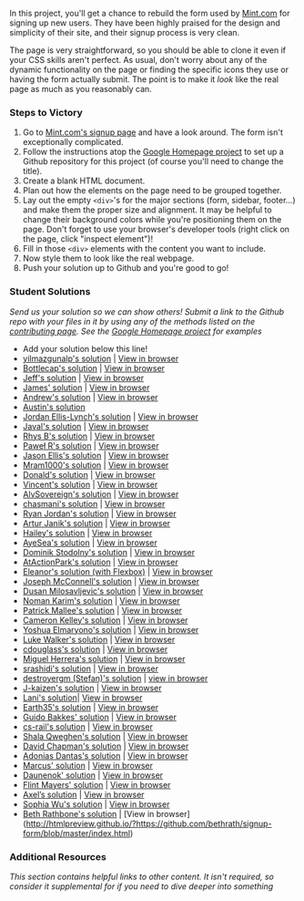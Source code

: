 In this project, you'll get a chance to rebuild the form used by [Mint.com](http://www.mint.com) for signing up new users.  They have been highly praised for the design and simplicity of their site, and their signup process is very clean.  

The page is very straightforward, so you should be able to clone it even if your CSS skills aren't perfect.  As usual, don't worry about any of the dynamic functionality on the page or finding the specific icons they use or having the form actually submit.  The point is to make it *look* like the real page as much as you reasonably can.

### Steps to Victory

1. Go to [Mint.com's signup page](https://wwws.mint.com/login.event?task=S) and have a look around.  The form isn't exceptionally complicated.
2. Follow the instructions atop the [Google Homepage project](/web-development-101/html-css) to set up a Github repository for this project (of course you'll need to change the title).
3. Create a blank HTML document.
4. Plan out how the elements on the page need to be grouped together.
5. Lay out the empty `<div>`'s for the major sections (form, sidebar, footer...) and make them the proper size and alignment.  It may be helpful to change their background colors while you're positioning them on the page.  Don't forget to use your browser's developer tools (right click on the page, click "inspect element")!
6. Fill in those `<div>` elements with the content you want to include.
7. Now style them to look like the real webpage.
8. Push your solution up to Github and you're good to go!

### Student Solutions

*Send us your solution so we can show others! Submit a link to the Github repo with your files in it by using any of the methods listed on the [contributing page](http://github.com/TheOdinProject/curriculum/blob/master/contributing.md).  See the [Google Homepage project](/web-development-101/html-css) for examples*

* Add your solution below this line!
* [yilmazgunalp's solution](https://github.com/yilmazgunalp/html_form) | [View in browser](https://yilmazgunalp.github.io/html_form/)
* [Bottlecap's solution](https://github.com/Bottlecaps4/mint.com) | [View in browser](https://bottlecaps4.github.io/mint.com/)
* [Jeff's solution](https://github.com/jmbothe/mint-homepage) | [View in browser](https://jmbothe.github.io/mint-homepage/)
* [James' solution](https://github.com/CurmudJim/google-homepage) | [View in browser](https://curmudjim.github.io/google-homepage/)
* [Andrew's solution](https://github.com/andrewr224/html_forms) | [View in browser](https://andrewr224.github.io/html_forms/)
* [Austin's solution](https://github.com/CouchofTomato/mint-signin)
* [Jordan Ellis-Lynch's solution](https://github.com/jordy-el/google_homepage) | [View in browser](https://jordy-el.github.io/google_homepage/)
* [Javal's solution](https://github.com/javalnanda/theOP-mint_signup_page/) | [View in browser](https://javalnanda.github.io/theOP-mint_signup_page/)
* [Rhys B's solution](https://github.com/105ron/mint-form) | [View in browser](https://105ron.github.io/mint-form/)
* [Paweł R's solution](https://github.com/PawelRokosz/Mint-form) | [View in browser](https://htmlpreview.github.io/?https://github.com/PawelRokosz/Mint-form/blob/master/index.html)
* [Jason Ellis's solution](https://github.com/jason-ellis/mint-signup) | [View in browser](http://htmlpreview.github.io/?https://github.com/jason-ellis/mint-signup/blob/master/index.html)
* [Mram1000's solution](https://github.com/mram1000/mint-signup) | [View in browser](http://htmlpreview.github.io/?https://github.com/mram1000/mint-signup/blob/master/index-mint.html)
* [Donald's solution](https://github.com/donaldali/odin-html-css/tree/master/html_forms) | [View in browser](http://htmlpreview.github.io/?https://github.com/donaldali/odin-html-css/blob/master/html_forms/index.html)
* [Vincent's solution](https://github.com/wingyu/mint_form_replica) | [View in browser](http://htmlpreview.github.io/?https://github.com/wingyu/mint_form_replica/blob/master/index.html)
* [AlvSovereign's solution](https://github.com/AlvSovereign/My-Web-Projects/tree/master/The%20Odin%20Project/Mint.com%20form) | [View in browser](http://htmlpreview.github.io/?https://github.com/AlvSovereign/My-Web-Projects/blob/master/The%20Odin%20Project/Mint.com%20form/index.html)
* [chasmani's solution](https://github.com/chasmani/front-end-dojo/tree/master/website-clones/mint.com-signup-form) | [View in browser](http://htmlpreview.github.io/?https://github.com/chasmani/front-end-dojo/blob/master/website-clones/mint.com-signup-form/index.html)
* [Ryan Jordan's solution](https://github.com/krjordan/odin-project/tree/master/HTML-forms) | [View in browser](http://htmlpreview.github.io/?https://github.com/krjordan/odin-project/tree/master/HTML-forms/index.html)
* [Artur Janik's solution](https://github.com/ArturJanik/ProjectMINT) | [View in browser](http://htmlpreview.github.io/?https://github.com/ArturJanik/ProjectMINT/blob/master/index2.html)
* [Hailey's solution](https://github.com/hmfoster/mint_sign_up.git) | [View in browser](http://htmlpreview.github.io/?https://github.com/hmfoster/mint_sign_up/blob/master/index.html)
* [AyeSea's solution](https://github.com/AyeSea/mint-signup) | [View in browser](https://htmlpreview.github.io/?https://github.com/AyeSea/mint-signup/blob/master/index.html)
* [Dominik Stodolny's solution](https://github.com/dstodolny/mint) | [View in browser](https://htmlpreview.github.io/?https://github.com/dstodolny/mint/blob/master/index.html)
* [AtActionPark's solution](https://github.com/AtActionPark/odin_html_forms) | [View in browser](https://htmlpreview.github.io/?https://github.com/AtActionPark/odin_html_forms/blob/master/main.html)
* [Eleanor's solution (with Flexbox)](https://github.com/mixophrygian/mintForm) | [View in browser](https://htmlpreview.github.io/?https://github.com/mixophrygian/mintForm/blob/master/index.html)
* [Joseph McConnell's solution](https://github.com/JJMcConnell/TheOdinProject/tree/master/HTML%20Forms%20practice%20(Mint%20clone)) | [View in browser](https://htmlpreview.github.io/?https://github.com/JJMcConnell/TheOdinProject/blob/master/HTML%20Forms%20practice%20(Mint%20clone)/Mmmmmity.html)
* [Dusan Milosavljevic's solution](https://github.com/dusanmilosavljevic1624/HTML-Forms) | [View in browser](http://dusanmilosavljevic1624.github.io/HTML-Forms/)
* [Noman Karim's solution](https://github.com/nomankarim/Mintsignupform) | [View in browser](http://htmlpreview.github.io/?https://github.com/nomankarim/Mintsignupform/blob/master/index.html)
* [Patrick Mallee's solution](https://github.com/patmallee/mintForm) | [View in browser](http://htmlpreview.github.io/?https://github.com/patmallee/mintForm/blob/master/index.html)
* [Cameron Kelley's solution](https://github.com/cameronjkelley/the_odin_project/tree/master/html5_css3/mint-signup) | [View in browser](https://htmlpreview.github.io/?https://github.com/cameronjkelley/the_odin_project/blob/master/html5_css3/mint-signup/index.html)
* [Yoshua Elmaryono's solution](https://github.com/dotm/signup) | [View in browser](http://dotm.github.io/signup/)
* [Luke Walker's solution](https://github.com/ubershibs/odin-html-css/tree/master/mint) | [View in browser](https://htmlpreview.github.io/?https://github.com/ubershibs/odin-html-css/blob/master/mint/index.html)
* [cdouglass's solution](https://github.com/cdouglass/odin-project-exercises/tree/master/html-css/html-forms) | [View in browser](https://htmlpreview.github.io/?https://github.com/cdouglass/odin-project-exercises/blob/master/html-css/html-forms/signup.html)
* [Miguel Herrera's solution](https://github.com/migueloherrera/mint-signup) | [View in browser](http://htmlpreview.github.io/?https://github.com/migueloherrera/mint-signup/blob/master/index.html)
* [srashidi's solution](https://github.com/srashidi/The_Odin_Project/tree/master/HTML5%20and%20CSS3/HTML_Forms) | [View in browser](http://htmlpreview.github.io/?https://github.com/srashidi/The_Odin_Project/blob/master/HTML5%20and%20CSS3/HTML_Forms/mint_registration.html)
* [destroyergm (Stefan)'s solution](https://github.com/destroyergm/mintform-myversion) | [view in browser](https://htmlpreview.github.io/?https://github.com/destroyergm/mintform-myversion/blob/master/index.html)
* [J-kaizen's solution](https://github.com/J-kaizen/TheOdinProject/tree/master/HTML_CSS/HTML_forms) | [View in browser](http://htmlpreview.github.io/?https://github.com/J-kaizen/TheOdinProject/blob/master/HTML_CSS/HTML_forms/index.html)
* [Lani's solution](https://github.com/laniywh/the-odin-project/tree/master/html5-css3/html-forms)| [View in browser](https://htmlpreview.github.io/?https://github.com/laniywh/the-odin-project/blob/master/html5-css3/html-forms/index.html)
* [Earth35's solution](https://github.com/Earth35/mint-form) | [View in browser](https://htmlpreview.github.io/?https://github.com/Earth35/mint-form/blob/master/signup.html)
* [Guido Bakkes' solution](https://github.com/guidobakkes/mock-ups/tree/master/mint-sign-up) | [View in browser](https://htmlpreview.github.io/?https://github.com/guidobakkes/mock-ups/blob/master/mint-sign-up/index.html)
* [cs-rail's solution](https://github.com/csrail/mint-mock) | [View in browser](https://rawgit.com/csrail/mint-mock/master/sign-up.html)
* [Shala Qweghen's solution](https://github.com/ShalaQweghen/mint_form_clone) | [View in browser](http://htmlpreview.github.io/?https://github.com/ShalaQweghen/mint_form_clone/blob/master/mint.html)
* [David Chapman's solution](https://github.com/davidchappy/odin_training_projects/tree/master/jq-form-validation) | [View in browser](https://davidchappy.github.io/jq-form-validation/index.html)
* [Adonias Dantas's solution](https://github.com/adoniasdantas/mint-signup-clone) | [View in browser](https://adoniasdantas.github.io/mint-signup-clone/)
* [Marcus' solution](https://github.com/nestcx/html_forms_exercise) | [View in browser](https://htmlpreview.github.io/?https://github.com/nestcx/html_forms_exercise/blob/master/index.html)
* [Daunenok' solution](https://github.com/daunenok/mint-form) | [View in browser](https://daunenok.github.io/mint-form/)
* [Flint Mayers' solution](https://github.com/FlintMayers/Project-HTML-Forms-with-Mint-) | [View in browser](https://flintmayers.github.io/Project-HTML-Forms-with-Mint-/)
* [Axel’s solution](https://github.com/afuh/mint-form) | [View in browser](https://afuh.github.io/mint-form)
* [Sophia Wu's solution](https://github.com/SophiaLWu/mint-signup-clone) | [View in browser](https://sophialwu.github.io/mint-signup-clone/)
* [Beth Rathbone's solution](https://github.com/bethrath/signup-form) | [View in browser] (http://htmlpreview.github.io/?https://github.com/bethrath/signup-form/blob/master/index.html)

### Additional Resources

*This section contains helpful links to other content. It isn't required, so consider it supplemental for if you need to dive deeper into something*
